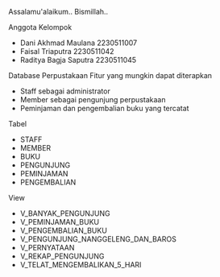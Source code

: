 Assalamu'alaikum..
Bismillah..

Anggota Kelompok
* Dani Akhmad Maulana 2230511007
* Faisal Triaputra 2230511042
* Raditya Bagja Saputra 2230511045

Database Perpustakaan
Fitur yang mungkin dapat diterapkan
* Staff sebagai administrator
* Member sebagai pengunjung perpustakaan
* Peminjaman dan pengembalian buku yang tercatat

Tabel
* STAFF
* MEMBER
* BUKU
* PENGUNJUNG
* PEMINJAMAN
* PENGEMBALIAN

View
* V_BANYAK_PENGUNJUNG
* V_PEMINJAMAN_BUKU
* V_PENGEMBALIAN_BUKU
* V_PENGUNJUNG_NANGGELENG_DAN_BAROS
* V_PERNYATAAN
* V_REKAP_PENGUNJUNG
* V_TELAT_MENGEMBALIKAN_5_HARI
